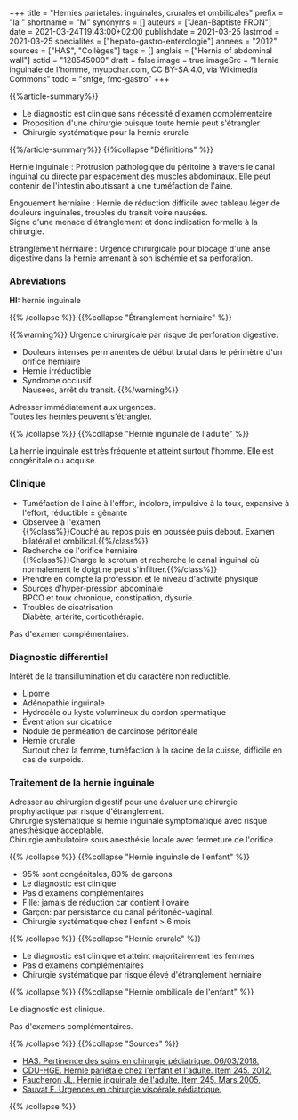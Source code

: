 +++
title = "Hernies pariétales: inguinales, crurales et ombilicales"
prefix = "la "
shortname = "M"
synonyms = []
auteurs = ["Jean-Baptiste FRON"]
date = 2021-03-24T19:43:00+02:00
publishdate = 2021-03-25
lastmod = 2021-03-25
specialites = ["hepato-gastro-enterologie"]
annees = "2012"
sources = ["HAS", "Collèges"]
tags = []
anglais = ["Hernia of abdominal wall"]
sctid = "128545000"
draft = false
image = true
imageSrc = "Hernie inguinale de l'homme, myupchar.com, CC BY-SA 4.0, via Wikimedia Commons"
todo = "snfge, fmc-gastro"
+++

{{%article-summary%}}

- Le diagnostic est clinique sans nécessité d'examen complémentaire
- Proposition d'une chirurgie puisque toute hernie peut s'étrangler
- Chirurgie systématique pour la hernie crurale

{{%/article-summary%}}
{{%collapse "Définitions" %}}

Hernie inguinale
: Protrusion pathologique du péritoine à travers le canal inguinal ou directe par espacement des muscles abdominaux. Elle peut contenir de l'intestin aboutissant à une tuméfaction de l'aine.

Engouement herniaire
: Hernie de réduction difficile avec tableau léger de douleurs inguinales, troubles du transit voire nausées.  
Signe d'une menace d'étranglement et donc indication formelle à la chirurgie.

Étranglement herniaire
: Urgence chirurgicale pour blocage d'une anse digestive dans la hernie amenant à son ischémie et sa perforation.

### Abréviations

**HI:** hernie inguinale

{{% /collapse %}}
{{%collapse "Étranglement herniaire" %}}

{{%warning%}}
Urgence chirurgicale par risque de perforation digestive:

- Douleurs intenses permanentes de début brutal dans le périmètre d'un orifice herniaire
- Hernie irréductible
- Syndrome occlusif  
Nausées, arrêt du transit.
{{%/warning%}}

Adresser immédiatement aux urgences.  
Toutes les hernies peuvent s'étrangler.

{{% /collapse %}}
{{%collapse "Hernie inguinale de l'adulte" %}}

La hernie inguinale est très fréquente et atteint surtout l'homme. Elle est congénitale ou acquise.

### Clinique

- Tuméfaction de l'aine à l'effort, indolore, impulsive à la toux, expansive à l'effort, réductible ± gênante
- Observée à l'examen  
{{%class%}}Couché au repos puis en poussée puis debout. Examen bilatéral et ombilical.{{%/class%}}
- Recherche de l'orifice herniaire  
{{%class%}}Charge le scrotum et recherche le canal inguinal où normalement le doigt ne peut s'infiltrer.{{%/class%}}
- Prendre en compte la profession et le niveau d'activité physique
- Sources d'hyper-pression abdominale  
BPCO et toux chronique, constipation, dysurie.
- Troubles de cicatrisation  
Diabète, artérite, corticothérapie.

Pas d'examen complémentaires.

### Diagnostic différentiel

Intérêt de la transillumination et du caractère non réductible.

- Lipome
- Adénopathie inguinale
- Hydrocèle ou kyste volumineux du cordon spermatique
- Éventration sur cicatrice
- Nodule de perméation de carcinose péritonéale
- Hernie crurale  
Surtout chez la femme, tuméfaction à la racine de la cuisse, difficile en cas de surpoids.

### Traitement de la hernie inguinale

Adresser au chirurgien digestif pour une évaluer une chirurgie prophylactique par risque d'étranglement.  
Chirurgie systématique si hernie inguinale symptomatique avec risque anesthésique acceptable.  
Chirurgie ambulatoire sous anesthésie locale avec fermeture de l'orifice.

{{% /collapse %}}
{{%collapse "Hernie inguinale de l'enfant" %}}

- 95% sont congénitales, 80% de garçons
- Le diagnostic est clinique
- Pas d'examens complémentaires
- Fille: jamais de réduction car contient l'ovaire
- Garçon: par persistance du canal péritonéo-vaginal.
- Chirurgie systématique chez l'enfant > 6 mois

{{% /collapse %}}
{{%collapse "Hernie crurale" %}}

- Le diagnostic est clinique et atteint majoritairement les femmes
- Pas d'examens complémentaires
- Chirurgie systématique par risque élevé d'étranglement herniaire

{{% /collapse %}}
{{%collapse "Hernie ombilicale de l'enfant" %}}

Le diagnostic est clinique.

Pas d'examens complémentaires.

{{% /collapse %}}
{{%collapse "Sources" %}}

- [HAS. Pertinence des soins en chirurgie pédiatrique. 06/03/2018.](https://www.has-sante.fr/jcms/c_2831488/fr/pertinence-des-soins-en-chirurgie-pediatrique)
- [CDU-HGE. Hernie pariétale chez l'enfant et l'adulte. Item 245. 2012.](https://www.snfge.org/sites/default/files/SNFGE/Rubrique_Professionnels/abrege_hepato_gastro/abrege_d_hge_2012-chap24_item245.pdf)
- [Faucheron JL. Hernie inguinale de l'adulte. Item 245. Mars 2005.](http://www-sante.ujf-grenoble.fr/SANTE/corpus/disciplines/hepgastro/pathparoi/245a/leconimprim.pdf)
- [Sauvat F. Urgences en chirurgie viscérale pédiatrique.](https://urgences-serveur.fr/IMG/pdf/Urg_chir_pediatriques.pdf)

{{% /collapse %}}

